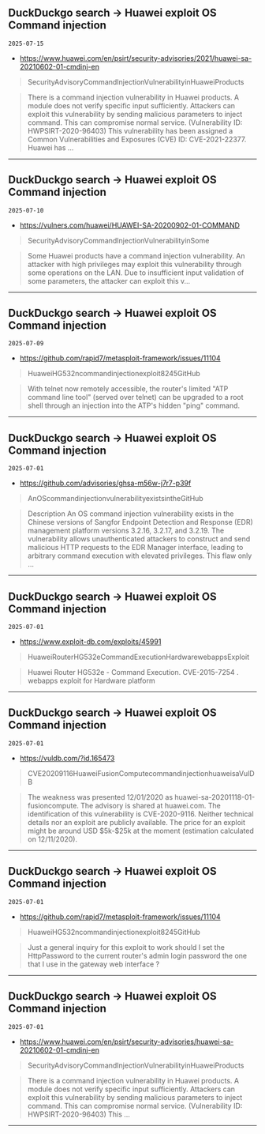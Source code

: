 ## DuckDuckgo search -> Huawei exploit OS Command injection
`2025-07-15`

* https://www.huawei.com/en/psirt/security-advisories/2021/huawei-sa-20210602-01-cmdinj-en

<blockquote>
 SecurityAdvisoryCommandInjectionVulnerabilityinHuaweiProducts
</blockquote>
<blockquote>
There is a command injection vulnerability in Huawei products. A module does not verify specific input sufficiently. Attackers can exploit this vulnerability by sending malicious parameters to inject command. This can compromise normal service. (Vulnerability ID: HWPSIRT-2020-96403) This vulnerability has been assigned a Common Vulnerabilities and Exposures (CVE) ID: CVE-2021-22377. Huawei has ...
</blockquote>

---

## DuckDuckgo search -> Huawei exploit OS Command injection
`2025-07-10`

* https://vulners.com/huawei/HUAWEI-SA-20200902-01-COMMAND

<blockquote>
 SecurityAdvisoryCommandInjectionVulnerabilityinSome
</blockquote>
<blockquote>
Some Huawei products have a command injection vulnerability. An attacker with high privileges may exploit this vulnerability through some operations on the LAN. Due to insufficient input validation of some parameters, the attacker can exploit this v...
</blockquote>

---

## DuckDuckgo search -> Huawei exploit OS Command injection
`2025-07-09`

* https://github.com/rapid7/metasploit-framework/issues/11104

<blockquote>
 HuaweiHG532ncommandinjectionexploit8245GitHub
</blockquote>
<blockquote>
With telnet now remotely accessible, the router's limited &quot;ATP command line tool&quot; (served over telnet) can be upgraded to a root shell through an injection into the ATP's hidden &quot;ping&quot; command.
</blockquote>

---

## DuckDuckgo search -> Huawei exploit OS Command injection
`2025-07-01`

* https://github.com/advisories/ghsa-m56w-j7r7-p39f

<blockquote>
 AnOScommandinjectionvulnerabilityexistsintheGitHub
</blockquote>
<blockquote>
Description An OS command injection vulnerability exists in the Chinese versions of Sangfor Endpoint Detection and Response (EDR) management platform versions 3.2.16, 3.2.17, and 3.2.19. The vulnerability allows unauthenticated attackers to construct and send malicious HTTP requests to the EDR Manager interface, leading to arbitrary command execution with elevated privileges. This flaw only ...
</blockquote>

---

## DuckDuckgo search -> Huawei exploit OS Command injection
`2025-07-01`

* https://www.exploit-db.com/exploits/45991

<blockquote>
 HuaweiRouterHG532eCommandExecutionHardwarewebappsExploit
</blockquote>
<blockquote>
Huawei Router HG532e - Command Execution. CVE-2015-7254 . webapps exploit for Hardware platform
</blockquote>

---

## DuckDuckgo search -> Huawei exploit OS Command injection
`2025-07-01`

* https://vuldb.com/?id.165473

<blockquote>
 CVE20209116HuaweiFusionComputecommandinjectionhuaweisaVulDB
</blockquote>
<blockquote>
The weakness was presented 12/01/2020 as huawei-sa-20201118-01-fusioncompute. The advisory is shared at huawei.com. The identification of this vulnerability is CVE-2020-9116. Neither technical details nor an exploit are publicly available. The price for an exploit might be around USD $5k-$25k at the moment (estimation calculated on 12/11/2020).
</blockquote>

---

## DuckDuckgo search -> Huawei exploit OS Command injection
`2025-07-01`

* https://github.com/rapid7/metasploit-framework/issues/11104

<blockquote>
 HuaweiHG532ncommandinjectionexploit8245GitHub
</blockquote>
<blockquote>
Just a general inquiry for this exploit to work should I set the HttpPassword to the current router's admin login password the one that I use in the gateway web interface ?
</blockquote>

---

## DuckDuckgo search -> Huawei exploit OS Command injection
`2025-07-01`

* https://www.huawei.com/en/psirt/security-advisories/huawei-sa-20210602-01-cmdinj-en

<blockquote>
 SecurityAdvisoryCommandInjectionVulnerabilityinHuaweiProducts
</blockquote>
<blockquote>
There is a command injection vulnerability in Huawei products. A module does not verify specific input sufficiently. Attackers can exploit this vulnerability by sending malicious parameters to inject command. This can compromise normal service. (Vulnerability ID: HWPSIRT-2020-96403) This ...
</blockquote>

---

